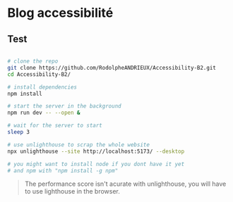 # Blog accessibilité

## Test

```bash

# clone the repo
git clone https://github.com/RodolpheANDRIEUX/Accessibility-B2.git
cd Accessibility-B2/

# install dependencies
npm install

# start the server in the background
npm run dev -- --open &

# wait for the server to start
sleep 3

# use unlighthouse to scrap the whole website
npx unlighthouse --site http://localhost:5173/ --desktop

# you might want to install node if you dont have it yet 
# and npm with "npm install -g npm"

```

> The performance score isn't acurate with unlighthouse, you will have to use lighthouse in the browser.